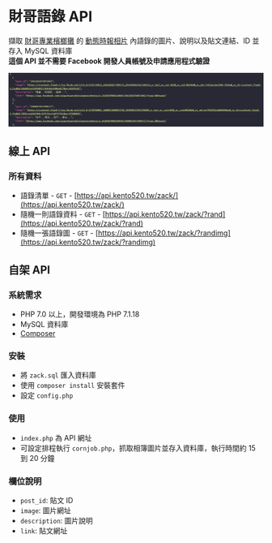 # 財哥語錄 API
擷取 [財哥專業檳榔攤](https://www.facebook.com/caigezhuanyebinlangtan) 的 [動態時報相片](https://www.facebook.com/caigezhuanyebinlangtan/media_set/?set=a.1620287888210449) 內語錄的圖片、說明以及貼文連結、ID  並存入 MySQL 資料庫  
**這個 API 並不需要 Facebook 開發人員帳號及申請應用程式驗證**  

![screenshot](screenshot.png)

## 線上 API
### 所有資料
- 語錄清單 - `GET` - [https://api.kento520.tw/zack/](https://api.kento520.tw/zack/)
- 隨機一則語錄資料 - `GET` - [https://api.kento520.tw/zack/?rand](https://api.kento520.tw/zack/?rand)
- 隨機一張語錄圖 - `GET` - [https://api.kento520.tw/zack/?randimg](https://api.kento520.tw/zack/?randimg)

## 自架 API
### 系統需求
- PHP 7.0 以上，開發環境為 PHP 7.1.18
- MySQL 資料庫
- [Composer](https://getcomposer.org/)

### 安裝
- 將 `zack.sql` 匯入資料庫
- 使用 `composer install` 安裝套件
- 設定 `config.php`

### 使用
- `index.php` 為 API 網址
- 可設定排程執行 `cornjob.php`，抓取相簿圖片並存入資料庫，執行時間約 15 到 20 分鐘

### 欄位說明
- `post_id`: 貼文 ID
- `image`: 圖片網址
- `description`: 圖片說明
- `link`: 貼文網址
